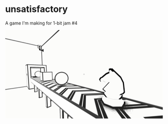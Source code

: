 # unsatisfactory

A game I'm making for 1-bit jam #4

![Current State](Recordings/CurrentState.png)
